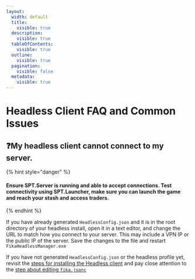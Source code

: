 ```yaml
---
layout:
  width: default
  title:
    visible: true
  description:
    visible: true
  tableOfContents:
    visible: true
  outline:
    visible: true
  pagination:
    visible: false
  metadata:
    visible: true
---
```


# Headless Client FAQ and Common Issues

## :question:My headless client cannot connect to my server.

{% hint style="danger" %}
#### Ensure SPT.Server is running and able to accept connections. Test connectivity using SPT.Launcher, make sure you can launch the game and reach your stash and access traders.
{% endhint %}

If you have already generated `HeadlessConfig.json` and it is in the root directory of your headless install, open it in a text editor, and change the URL to match how you connect to your server. This may include a VPN IP or the public IP of the server. Save the changes to the file and restart `FikaHeadlessManager.exe`

If you have not generated `HeadlessConfig.json` or the headless profile yet, revisit the [steps for installing the Headless client](../advanced-features/headless-client.md) and pay close attention to the [step about editing `fika.jsonc`](../advanced-features/headless-client.md#optional-set-url-in-fika.jsonc)
